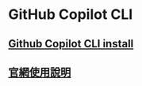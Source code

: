 # GitHub Copilot CLI

## [Github Copilot CLI install](./https://docs.github.com/en/copilot/concepts/agents/about-copilot-cli)

## [官網使用說明](https://docs.github.com/en/copilot/concepts/agents/about-copilot-cli)